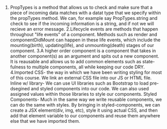 1. PropTypes is a method that allows us to check and make sure that a piece of incoming data matches with a datat type that we specify within the propTypes method. We can, for example say PropTypes.string and check to see if the incoming information is a string, and if not we will recieve an error message.
2.Lifecycle events are methods that happen throughout "life events" of a component. Methods such as render and componentDidMount can happen in these life events, which include the mounting(birth), updating(life), and unmounting(death) stages of our component.
3.A higher order component is a component that takes in another component(s) as an argument and spits out a new component. It is reausable and allows us to add common elements such as state-fulness to multiple components, all while keeping our code DRY.
4.Imported CSS- the way in which we have been writing styling for most of this course. We link an external CSS file into our JS or HTML file.
Inline w/ library- We can use UI libraries such as Bootstrap to load pre-dsegined and styled components into our code. We can also used assigned values within those libraries to style our components.
Styled Components- Much in the same way we write reusable components, we can do the same with styles. By bringing in styled-components, we can create a JSX element(div, img, etc), style it using actual CSS, and then add that element variable to our components and reuse them anywhere else that we have imported them.


